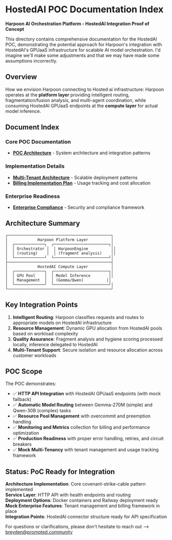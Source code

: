 # HostedAI POC Documentation Index

**Harpoon AI Orchestration Platform - HostedAI Integration Proof of Concept**

This directory contains comprehensive documentation for the HostedAI POC, demonstrating the potential approach for Harpoon's integration with HostedAI's GPUaaS infrastructure for scalable AI model orchestration. I'd imagine we'll make some adjustments and that we may have made some assumptions incorrectly. 

## Overview

How we envision Harpoon connecting to Hosted·ai infrastructure: Harpoon operates at the **platform layer** providing intelligent routing, fragmentation/fusion analysis, and multi-agent coordination, while consuming HostedAI GPUaaS endpoints at the **compute layer** for actual model inference.

## Document Index

### Core POC Documentation
- **[POC Architecture](poc-architecture.md)** - System architecture and integration patterns

### Implementation Details  
- **[Multi-Tenant Architecture](multi-tenant-architecture.md)** - Scalable deployment patterns
- **[Billing Implementation Plan](billing-implementation-plan.md)** - Usage tracking and cost allocation

### Enterprise Readiness
- **[Enterprise Compliance](enterprise-compliance-formalization.md)** - Security and compliance framework

## Architecture Summary

```
┌─────────────────────────────────────────────┐
│             Harpoon Platform Layer          │
│  ┌─────────────┐  ┌────────────────────────┐│
│  │ Orchestrator │  │ HarpoonEngine          ││
│  │ (routing)    │  │ (fragment analysis)    ││
│  └─────────────┘  └────────────────────────┘│
├─────────────────────────────────────────────┤
│             HostedAI Compute Layer          │
│  ┌─────────────┐  ┌────────────────────────┐│
│  │ GPU Pool    │  │ Model Inference        ││
│  │ Management  │  │ (Gemma/Qwen)          ││
│  └─────────────┘  └────────────────────────┘│
└─────────────────────────────────────────────┘
```

## Key Integration Points

1. **Intelligent Routing**: Harpoon classifies requests and routes to appropriate models on HostedAI infrastructure
2. **Resource Management**: Dynamic GPU allocation from HostedAI pools based on workload complexity
3. **Quality Assurance**: Fragment analysis and hygiene scoring processed locally, inference delegated to HostedAI
4. **Multi-Tenant Support**: Secure isolation and resource allocation across customer workloads

## POC Scope

The POC demonstrates:
- ✅ **HTTP API Integration** with HostedAI GPUaaS endpoints (with mock fallback)
- ✅ **Automatic Model Routing** between Gemma-270M (simple) and Qwen-30B (complex) tasks
- ✅ **Resource Pool Management** with overcommit and preemption handling
- ✅ **Monitoring and Metrics** collection for billing and performance optimization
- ✅ **Production Readiness** with proper error handling, retries, and circuit breakers
- ✅ **Mock Multi-Tenancy** with tenant management and usage tracking framework

## Status: PoC Ready for Integration

**Architecture Implementation**: Core covenant-strike-cable pattern implemented  
**Service Layer**: HTTP API with health endpoints and routing  
**Deployment Options**: Docker containers and Railway deployment ready  
**Mock Enterprise Features**: Tenant management and billing framework in place  
**Integration Points**: HostedAI connector structure ready for API specification  

For questions or clarifications, please don't hesitate to reach out --> breyden@prompted.community
